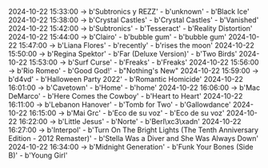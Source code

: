 2024-10-22 15:33:00 -> b'Subtronics y REZZ' - b'unknown' - b'Black Ice'
2024-10-22 15:38:00 -> b'Crystal Castles' - b'Crystal Castles' - b'Vanished'
2024-10-22 15:42:00 -> b'Subtronics' - b'Tesseract' - b'Reality Distortion'
2024-10-22 15:44:00 -> b'Clairo' - b'bubble gum' - b'bubble gum'
2024-10-22 15:47:00 -> b'Liana Flores' - b'recently' - b'rises the moon'
2024-10-22 15:50:00 -> b'Regina Spektor' - b'Far (Deluxe Version)' - b'Two Birds'
2024-10-22 15:53:00 -> b'Surf Curse' - b'Freaks' - b'Freaks'
2024-10-22 15:56:00 -> b'Rio Romeo' - b'Good God!' - b"Nothing's New"
2024-10-22 15:59:00 -> b'd4vd' - b'Halloween Party 2022' - b'Romantic Homicide'
2024-10-22 16:01:00 -> b'Cavetown' - b'Home' - b'home'
2024-10-22 16:06:00 -> b'Mac DeMarco' - b'Here Comes the Cowboy' - b'Heart to Heart'
2024-10-22 16:11:00 -> b'Lebanon Hanover' - b'Tomb for Two' - b'Gallowdance'
2024-10-22 16:15:00 -> b'Mai Grc' - b'Eco de su voz' - b'Eco de su voz'
2024-10-22 16:22:00 -> b'Little Jesus' - b'Norte' - b'Berl\xc3\xadn'
2024-10-22 16:27:00 -> b'Interpol' - b'Turn On The Bright Lights (The Tenth Anniversary Edition - 2012 Remaster)' - b'Stella Was a Diver and She Was Always Down'
2024-10-22 16:34:00 -> b'Midnight Generation' - b'Funk Your Bones (Side B)' - b'Young Girl'
